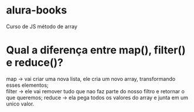 # alura-books
Curso de JS método de array

# Qual a diferença entre map(), filter() e reduce()?
map -> vai criar uma nova lista, ele cria um novo array, transformando esses elementos;  
filter -> ele vai remover tudo que nao faz parte do nosso filtro e retornar o que queremos;
reduce -> ela pega todos os valores do array e junta em um unico valor.
